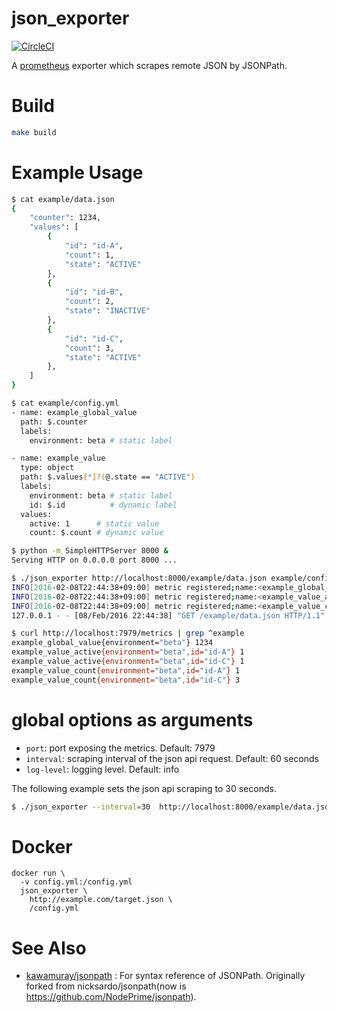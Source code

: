 json_exporter
========================
[![CircleCI](https://circleci.com/gh/prometheus-community/json_exporter.svg?style=svg)](https://circleci.com/gh/prometheus-community/json_exporter)

A [prometheus](https://prometheus.io/) exporter which scrapes remote JSON by JSONPath.

# Build

```sh
make build
```

# Example Usage

```sh
$ cat example/data.json
{
    "counter": 1234,
    "values": [
        {
            "id": "id-A",
            "count": 1,
            "state": "ACTIVE"
        },
        {
            "id": "id-B",
            "count": 2,
            "state": "INACTIVE"
        },
        {
            "id": "id-C",
            "count": 3,
            "state": "ACTIVE"
        },
    ]
}

$ cat example/config.yml
- name: example_global_value
  path: $.counter
  labels:
    environment: beta # static label

- name: example_value
  type: object
  path: $.values[*]?(@.state == "ACTIVE")
  labels:
    environment: beta # static label
    id: $.id          # dynamic label
  values:
    active: 1      # static value
    count: $.count # dynamic value

$ python -m SimpleHTTPServer 8000 &
Serving HTTP on 0.0.0.0 port 8000 ...

$ ./json_exporter http://localhost:8000/example/data.json example/config.yml &
INFO[2016-02-08T22:44:38+09:00] metric registered;name:<example_global_value>
INFO[2016-02-08T22:44:38+09:00] metric registered;name:<example_value_active>
INFO[2016-02-08T22:44:38+09:00] metric registered;name:<example_value_count>
127.0.0.1 - - [08/Feb/2016 22:44:38] "GET /example/data.json HTTP/1.1" 200 -

$ curl http://localhost:7979/metrics | grep ^example
example_global_value{environment="beta"} 1234
example_value_active{environment="beta",id="id-A"} 1
example_value_active{environment="beta",id="id-C"} 1
example_value_count{environment="beta",id="id-A"} 1
example_value_count{environment="beta",id="id-C"} 3
```

# global options as arguments

* `port`: port exposing the metrics. Default: 7979
* `interval`: scraping interval of the json api request. Default: 60 seconds
* `log-level`: logging level. Default: info

The following example sets the json api scraping to 30 seconds.

```sh
$ ./json_exporter --interval=30  http://localhost:8000/example/data.json example/config.yml &
```

# Docker

```console
docker run \
  -v config.yml:/config.yml
  json_exporter \
    http://example.com/target.json \
    /config.yml
```

# See Also
- [kawamuray/jsonpath](https://github.com/kawamuray/jsonpath#path-syntax) : For syntax reference of JSONPath.
  Originally forked from nicksardo/jsonpath(now is https://github.com/NodePrime/jsonpath).

